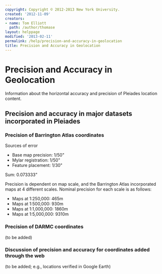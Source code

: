 ```yaml
---
copyright: Copyright © 2012-2013 New York University.
created: '2012-11-09'
creators:
- name: Tom Elliott
  path: /author/thomase
layout: helppage
modified: '2013-02-11'
permalink: /help/precision-and-accuracy-in-geolocation
title: Precision and Accuracy in Geolocation
---
```


#  Precision and Accuracy in Geolocation

Information about the horizontal accuracy and precision of Pleiades location
content.

## Precision and accuracy in major datasets incorporated in Pleiades

### Precision of Barrington Atlas coordinates

Sources of error

* Base map precision: 1/50"
* Mylar registration: 1/50"
* Feature placement: 1/30"

Sum: 0.073333"

Precision is dependent on map scale, and the Barrington Atlas incorporated
maps at 4 different scales. Nominal precision for each scale is as follows:

* Maps at 1:250,000: 465m
* Maps at 1:500,000: 930m
* Maps at 1:1,000,000: 1860m
* Maps at 1:5,000,000: 9310m

### Precision of DARMC coordinates

(to be added)

### Discussion of precision and accuracy for coordinates added through the web

(to be added; e.g., locations verified in Google Earth)
